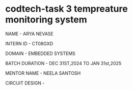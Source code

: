 # codtech-task 3 tempreature monitoring system
NAME - ARYA NEVASE

INTERN ID - CT08GXD

DOMAIN - EMBEDDED SYSTEMS

BATCH DURATION - DEC 31ST,2024 TO JAN 31st,2025

MENTOR NAME - NEELA SANTOSH

CIRCUIT DESIGN - 
